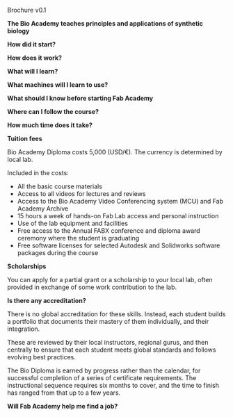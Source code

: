Brochure v0.1

**The Bio Academy teaches principles and applications of synthetic biology**


**How did it start?**



**How does it work?**



**What will I learn?**



**What machines will I learn to use?**


**What should I know before starting Fab Academy**



**Where can I follow the course?**



**How much time does it take?**


**Tuition fees**

Bio Academy Diploma costs 5,000 (USD/€). The currency is determined by local lab.

Included in the costs:
* All the basic course materials
* Access to all videos for lectures and reviews
* Access to the Bio Academy Video Conferencing system (MCU) and Fab Academy Archive
* 15 hours a week of hands-on Fab Lab access and personal instruction
* Use of the lab equipment and facilities
* Free access to the Annual FABX conference and diploma award ceremony where the student is graduating
* Free software licenses for selected Autodesk and Solidworks software packages during the course

**Scholarships**

You can apply for a partial grant or a scholarship to your local lab, often provided in exchange of some work contribution to the lab.

**Is there any accreditation?**

There is no global accreditation for these skills. Instead, each student builds a portfolio that documents their mastery of them individually, and their integration.

These are reviewed by their local instructors, regional gurus, and then centrally to ensure that each student meets global standards and follows evolving best practices.

The Bio Diploma is earned by progress rather than the calendar, for successful completion of a series of certificate requirements. The instructional sequence requires six months to cover, and the time to finish has ranged from that up to a few years.

**Will Fab Academy help me find a job?**
